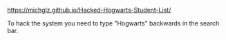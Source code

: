 https://michglz.github.io/Hacked-Hogwarts-Student-List/

To hack the system you need to type "Hogwarts" backwards in the search bar.
